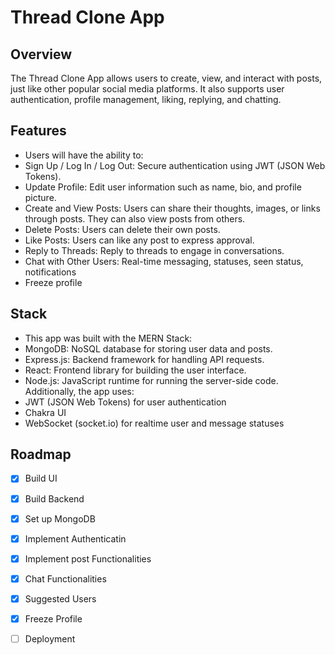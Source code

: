 # Thread Clone App
## Overview

The Thread Clone App allows users to create, view, and interact with posts, just like other popular social media platforms. It also supports user authentication, profile management, liking, replying, and chatting.

## Features
- Users will have the ability to:
- Sign Up / Log In / Log Out: Secure authentication using JWT (JSON Web Tokens).
- Update Profile: Edit user information such as name, bio, and profile picture.
- Create and View Posts: Users can share their thoughts, images, or links through posts. They can also view posts from others.
- Delete Posts: Users can delete their own posts.
- Like Posts: Users can like any post to express approval.
- Reply to Threads: Reply to threads to engage in conversations.
- Chat with Other Users: Real-time messaging, statuses, seen status, notifications
- Freeze profile

## Stack
- This app was built with the MERN Stack:
- MongoDB: NoSQL database for storing user data and posts.
- Express.js: Backend framework for handling API requests.
- React: Frontend library for building the user interface.
- Node.js: JavaScript runtime for running the server-side code.
Additionally, the app uses:
- JWT (JSON Web Tokens) for user authentication
- Chakra UI
- WebSocket (socket.io) for realtime user and message statuses

## Roadmap
- [X] Build UI
- [X] Build Backend
- [X] Set up MongoDB
- [X] Implement Authenticatin
- [X] Implement post Functionalities
- [X] Chat Functionalities
- [X] Suggested Users
- [X] Freeze Profile
- [ ] Deployment


